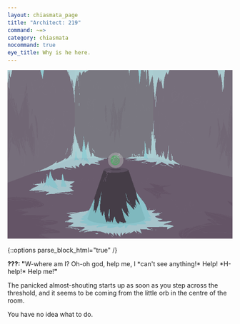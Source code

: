 ```yaml
---
layout: chiasmata_page
title: "Architect: 219"
command: ~=>
category: chiasmata
nocommand: true
eye_title: Why is he here.
---
```


![219](/chiasmata/images/narrative/218.png)

{::options parse_block_html="true" /}
<div class="dialogue">
<b>???: "</b>W-where am I? Oh-oh god, help me, I *can't see anything!* Help! *H-help!* Help me!<b>"</b>
</div>

The panicked almost-shouting starts up as soon as you step across the threshold, and it seems to be coming from the little orb in the centre of the room.

You have no idea what to do.